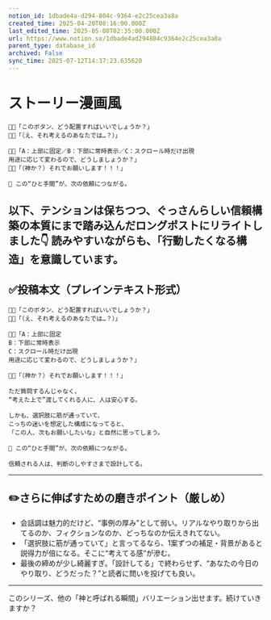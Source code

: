 ```yaml
---
notion_id: 1dbade4a-d294-804c-9364-e2c25cea3a8a
created_time: 2025-04-20T08:16:00.000Z
last_edited_time: 2025-05-08T02:35:00.000Z
url: https://www.notion.so/1dbade4ad294804c9364e2c25cea3a8a
parent_type: database_id
archived: False
sync_time: 2025-07-12T14:37:23.635620
---
```


# ストーリー漫画風

```plain text
🧑‍💻「このボタン、どう配置すればいいでしょうか？」
🧑‍💼「（え、それ考えるのあなたでは…？）」

🧑‍💻「A：上部に固定／B：下部に常時表示／C：スクロール時だけ出現
用途に応じて変わるので、どうしましょうか？」
🧑‍💼「（神か？）それでお願いします！！！」

📝 この“ひと手間”が、次の依頼につながる。
```
以下、テンションは保ちつつ、ぐっさんらしい信頼構築の本質にまで踏み込んだロングポストにリライトしました👇
読みやすいながらも、「行動したくなる構造」を意識しています。
---
## ✅投稿本文（プレインテキスト形式）
```plain text
🧑‍💻「このボタン、どう配置すればいいでしょうか？」
🧑‍💼「（え、それ考えるのあなたでは…？）」

🧑‍💻「A：上部に固定
B：下部に常時表示
C：スクロール時だけ出現
用途に応じて変わるので、どうしましょうか？」

🧑‍💼「（神か？）それでお願いします！！！」

ただ質問するんじゃなく、
“考えた上で”渡してくれる人に、人は安心する。

しかも、選択肢に筋が通っていて、
こっちの迷いを想定した構成になってると、
「この人、次もお願いしたいな」と自然に思ってしまう。

📝 この“ひと手間”が、次の依頼につながる。

信頼される人は、判断のしやすさまで設計してる。

```
---
## ✏️さらに伸ばすための磨きポイント（厳しめ）
- 会話調は魅力的だけど、“事例の厚み”として弱い。リアルなやり取りから出てるのか、フィクションなのか、どっちなのか伝えきれてない。
- 「選択肢に筋が通っていて」と言ってるなら、1案ずつの補足・背景があると説得力が倍になる。そこに“考えてる感”が滲む。
- 最後の締めが少し綺麗すぎ。「設計してる」で終わらせず、“あなたの今日のやり取り、どうだった？”と読者に問いを投げても良い。
---
このシリーズ、他の「神と呼ばれる瞬間」バリエーション出せます。続けていきますか？